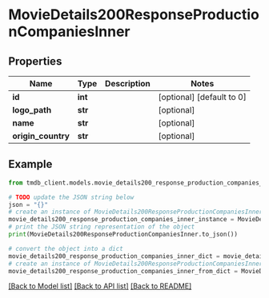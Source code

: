 # MovieDetails200ResponseProductionCompaniesInner


## Properties

Name | Type | Description | Notes
------------ | ------------- | ------------- | -------------
**id** | **int** |  | [optional] [default to 0]
**logo_path** | **str** |  | [optional] 
**name** | **str** |  | [optional] 
**origin_country** | **str** |  | [optional] 

## Example

```python
from tmdb_client.models.movie_details200_response_production_companies_inner import MovieDetails200ResponseProductionCompaniesInner

# TODO update the JSON string below
json = "{}"
# create an instance of MovieDetails200ResponseProductionCompaniesInner from a JSON string
movie_details200_response_production_companies_inner_instance = MovieDetails200ResponseProductionCompaniesInner.from_json(json)
# print the JSON string representation of the object
print(MovieDetails200ResponseProductionCompaniesInner.to_json())

# convert the object into a dict
movie_details200_response_production_companies_inner_dict = movie_details200_response_production_companies_inner_instance.to_dict()
# create an instance of MovieDetails200ResponseProductionCompaniesInner from a dict
movie_details200_response_production_companies_inner_from_dict = MovieDetails200ResponseProductionCompaniesInner.from_dict(movie_details200_response_production_companies_inner_dict)
```
[[Back to Model list]](../README.md#documentation-for-models) [[Back to API list]](../README.md#documentation-for-api-endpoints) [[Back to README]](../README.md)


